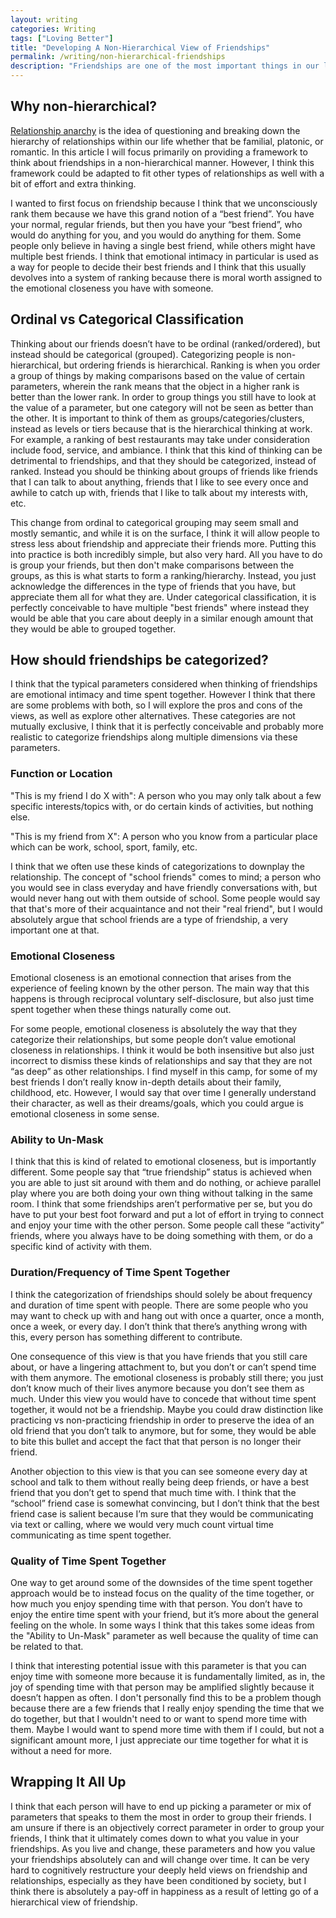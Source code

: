```yaml
---
layout: writing
categories: Writing
tags: ["Loving Better"]
title: "Developing A Non-Hierarchical View of Friendships"
permalink: /writing/non-hierarchical-friendships
description: "Friendships are one of the most important things in our life, and I think that friendships"
---
```


## Why non-hierarchical?
[Relationship anarchy](https://en.wikipedia.org/wiki/Relationship_anarchy) is the idea of questioning and breaking down the hierarchy of relationships within our life whether that be familial, platonic, or romantic. In this article I will focus primarily on providing a framework to think about friendships in a non-hierarchical manner. However, I think this framework could be adapted to fit other types of relationships as well with a bit of effort and extra thinking. 

I wanted to first focus on friendship because I think that we unconsciously rank them because we have this grand notion of a “best friend”. You have your normal, regular friends, but then you have your “best friend”, who would do anything for you, and you would do anything for them. Some people only believe in having a single best friend, while others might have multiple best friends. I think that emotional intimacy in particular is used as a way for people to decide their best friends and I think that this usually devolves into a system of ranking because there is moral worth assigned to the emotional closeness you have with someone.

## Ordinal vs Categorical Classification
Thinking about our friends doesn’t have to be ordinal (ranked/ordered), but instead should be categorical (grouped). Categorizing people is non-hierarchical, but ordering friends is hierarchical. Ranking is when you order a group of things by making comparisons based on the value of certain parameters, wherein the rank means that the object in a higher rank is better than the lower rank. In order to group things you still have to look at the value of a parameter, but one category will not be seen as better than the other. It is important to think of them as groups/categories/clusters, instead as levels or tiers because that is the hierarchical thinking at work. For example, a ranking of best restaurants may take under consideration include food, service, and ambiance. I think that this kind of thinking can be detrimental to friendships, and that they should be categorized, instead of ranked. Instead you should be thinking about groups of friends like friends that I can talk to about anything, friends that I like to see every once and awhile to catch up with, friends that I like to talk about my interests with, etc.

This change from ordinal to categorical grouping may seem small and mostly semantic, and while it is on the surface, I think it will allow people to stress less about friendship and appreciate their friends more. Putting this into practice is both incredibly simple, but also very hard. All you have to do is group your friends, but then don't make comparisons between the groups, as this is what starts to form a ranking/hierarchy. Instead, you just acknowledge the differences in the type of friends that you have, but appreciate them all for what they are. Under categorical classification, it is perfectly conceivable to have multiple "best friends" where instead they would be able that you care about deeply in a similar enough amount that they would be able to grouped together.

## How should friendships be categorized?
I think that the typical parameters considered when thinking of friendships are emotional intimacy and time spent together. However I think that there are some problems with both, so I will explore the pros and cons of the views, as well as explore other alternatives. These categories are not mutually exclusive, I think that it is perfectly conceivable and probably more realistic to categorize friendships along multiple dimensions via these parameters.

### Function or Location
"This is my friend I do X with": A person who you may only talk about a few specific interests/topics with, or do certain kinds of activities, but nothing else. 

"This is my friend from X": A person who you know from a particular place which can be work, school, sport, family, etc.

I think that we often use these kinds of categorizations to downplay the relationship. The concept of "school friends" comes to mind; a person who you would see in class everyday and have friendly conversations with, but would never hang out with them outside of school. Some people would say that that's more of their acquaintance and not their "real friend", but I would absolutely argue that school friends are a type of friendship, a very important one at that.

### Emotional Closeness
Emotional closeness is an emotional connection that arises from the experience of feeling known by the other person. The main way that this happens is through reciprocal voluntary self-disclosure, but also just time spent together when these things naturally come out.

For some people, emotional closeness is absolutely the way that they categorize their relationships, but some people don’t value emotional closeness in relationships. I think it would be both insensitive but also just incorrect to dismiss these kinds of relationships and say that they are not “as deep” as other relationships. I find myself in this camp, for some of my best friends I don’t really know in-depth details about their family, childhood, etc. However, I would say that over time I generally understand their character, as well as their dreams/goals, which you could argue is emotional closeness in some sense.

### Ability to Un-Mask
I think that this is kind of related to emotional closeness, but is importantly different. Some people say that “true friendship” status is achieved when you are able to just sit around with them and do nothing, or achieve parallel play where you are both doing your own thing without talking in the same room. I think that some friendships aren’t performative per se, but you do have to put your best foot forward and put a lot of effort in trying to connect and enjoy your time with the other person. Some people call these “activity” friends, where you always have to be doing something with them, or do a specific kind of activity with them.

### Duration/Frequency of Time Spent Together
I think the categorization of friendships should solely be about frequency and duration of time spent with people. There are some people who you may want to check up with and hang out with once a quarter, once a month, once a week, or every day. I don’t think that there’s anything wrong with this, every person has something different to contribute.

One consequence of this view is that you have friends that you still care about, or have a lingering attachment to, but you don’t or can’t spend time with them anymore. The emotional closeness is probably still there; you just don’t know much of their lives anymore because you don’t see them as much. Under this view you would have to concede that without time spent together, it would not be a friendship. Maybe you could draw distinction like practicing vs non-practicing friendship in order to preserve the idea of an old friend that you don’t talk to anymore, but for some, they would be able to bite this bullet and accept the fact that that person is no longer their friend.

Another objection to this view is that you can see someone every day at school and talk to them without really being deep friends, or have a best friend that you don’t get to spend that much time with. I think that the “school” friend case is somewhat convincing, but I don’t think that the best friend case is salient because I’m sure that they would be communicating via text or calling, where we would very much count virtual time communicating as time spent together. 

### Quality of Time Spent Together
One way to get around some of the downsides of the time spent together approach would be to instead focus on the quality of the time together, or how much you enjoy spending time with that person. You don’t have to enjoy the entire time spent with your friend, but it’s more about the general feeling on the whole. In some ways I think that this takes some ideas from the "Ability to Un-Mask" parameter as well because the quality of time can be related to that.

I think that interesting potential issue with this parameter is that you can enjoy time with someone more because it is fundamentally limited, as in, the joy of spending time with that person may be amplified slightly because it doesn’t happen as often. I don't personally find this to be a problem though because there are a few friends that I really enjoy spending the time that we do together, but that I wouldn't need to or want to spend more time with them. Maybe I would want to spend more time with them if I could, but not a significant amount more, I just appreciate our time together for what it is without a need for more.

## Wrapping It All Up
I think that each person will have to end up picking a parameter or mix of parameters that speaks to them the most in order to group their friends. I am unsure if there is an objectively correct parameter in order to group your friends, I think that it ultimately comes down to what you value in your friendships. As you live and change, these parameters and how you value your friendships absolutely can and will change over time. It can be very hard to cognitively restructure your deeply held views on friendship and relationships, especially as they have been conditioned by society, but I think there is absolutely a pay-off in happiness as a result of letting go of a hierarchical view of friendship.